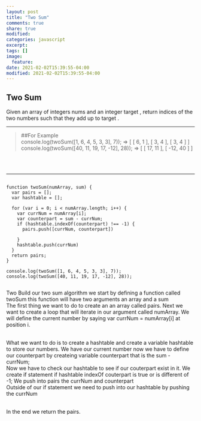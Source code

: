 ```yaml
---
layout: post
title: "Two Sum"
comments: true
share: true
modified:
categories: javascript
excerpt:
tags: []
image:
  feature:
date: 2021-02-02T15:39:55-04:00
modified: 2021-02-02T15:39:55-04:00
---
```


## Two Sum
Given an array of integers nums and an integer target , return indices of the two numbers such that they add up to target . 

___

> ##For Example<br>
console.log(twoSum([1, 6, 4, 5, 3, 3], 7)); => [ [ 6, 1 ], [ 3, 4 ], [ 3, 4 ] ]
console.log(twoSum([40, 11, 19, 17, -12], 28)); => [ [ 17, 11 ], [ -12, 40 ] ]
>
##
<br>


___

~~~

function twoSum(numArray, sum) {
  var pairs = [];
  var hashtable = [];

  for (var i = 0; i < numArray.length; i++) {
    var currNum = numArray[i]; 
    var counterpart = sum - currNum;
    if (hashtable.indexOf(counterpart) !== -1) {
      pairs.push([currNum, counterpart])

    }
    hashtable.push(currNum)
  }
  return pairs;
}

console.log(twoSum([1, 6, 4, 5, 3, 3], 7));
console.log(twoSum([40, 11, 19, 17, -12], 28));


~~~

Two Build our two sum algorithm we start by defining a function called twoSum this
function will have two arguments an array and a sum 
<br>
The first thing we want to do to create an an array called pairs. Next we want to create a loop
that will iterate in our argument called numArray.
We will define the current number by saying var currNum = numArray[i] at position i.

<br>
What we want to do is to create a hashtable and create a variable hashtable to store our numbers.
We have our current number now we have to define our counterpart by createing variable counterpart that is the sum - currNum;
<br>
Now we have to check our hashtable to see if our couterpart exist in it.
We create if statement if hashtable indexOf couterpart is true or is different of -1;
We push into pairs the currNum and counterpart

<br>
Outside of our if statement we need to push into our hashtable by pushing the currNum
<br><br>

In the end we return the pairs.

